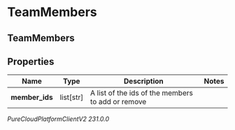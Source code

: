 # TeamMembers

## TeamMembers

## Properties

|Name | Type | Description | Notes|
|------------ | ------------- | ------------- | -------------|
| **member_ids** | list[str] | A list of the ids of the members to add or remove | |



_PureCloudPlatformClientV2 231.0.0_
